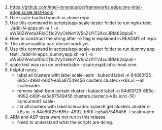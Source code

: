 1. https://github.com/intel-innersource/frameworks.edge.one-intel-edge.scale.test-tools
2. Use scale-badhri branch in above repo.
3. Use this command in scripts/app-scale-tester folder to run nginx test: ./add-N-apps.sh -a 1 -o aW50ZWwtaXRlcC11c2VyOkNoYW5nZU1lT24xc3RMb2dpbiE=
4. How to construct the string after -o flag is explained in README of repo. 
5. The observability part doesnt work yet.
6. Use this command in scripts/app-scale-tester folder to run dummy app test: ./add-N-apps_dummyapp.sh -a 1 -o aW50ZWwtaXRlcC11c2VyOkNoYW5nZU1lT24xc3RMb2dpbiE=
7. scale test was run on orchestrator : scale.espd.infra-host.com
8. helpful notes:
    - label all clusters with label scale=adm : kubectl label -n 84d60f25-685c-4992-b60f-ea5a87549456 clusters.cluster.x-k8s.io --all scale=adm
    - remove label from certain cluster : kubectl label -n 84d60f25-685c-4992-b60f-ea5a87549456 clusters.cluster.x-k8s.io/cl-50-concurrent1 scale-
    - list all clusters with label scle=adm: kubectl get clusters.cluster.x-k8s.io -n 84d60f25-685c-4992-b60f-ea5a87549456 -l scale=adm
9. ARM and ASP tests were not run in this release
    - Need to understand what the scripts are doing. 


